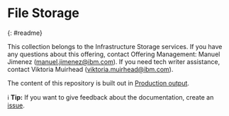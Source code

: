 # File Storage
{: #readme}

This collection belongs to the Infrastructure Storage services. If you have any questions about this offering, contact Offering Management: Manuel Jimenez (manuel.jimenez@ibm.com). If you need tech writer assistance, contact Viktoria Muirhead (viktoria.muirhead@ibm.com).

The content of this repository is built out in [Production output](https://cloud.ibm.com/docs/FileStorage).

:information_source: **Tip:** If you want to give feedback about the documentation, create an [issue](https://github.com/ibm-cloud-docs/FileStorage/issues).

 
